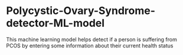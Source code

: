 # Polycystic-Ovary-Syndrome-detector-ML-model
This machine learning model helps detect if a person is suffering from PCOS by entering some information about their current health status
